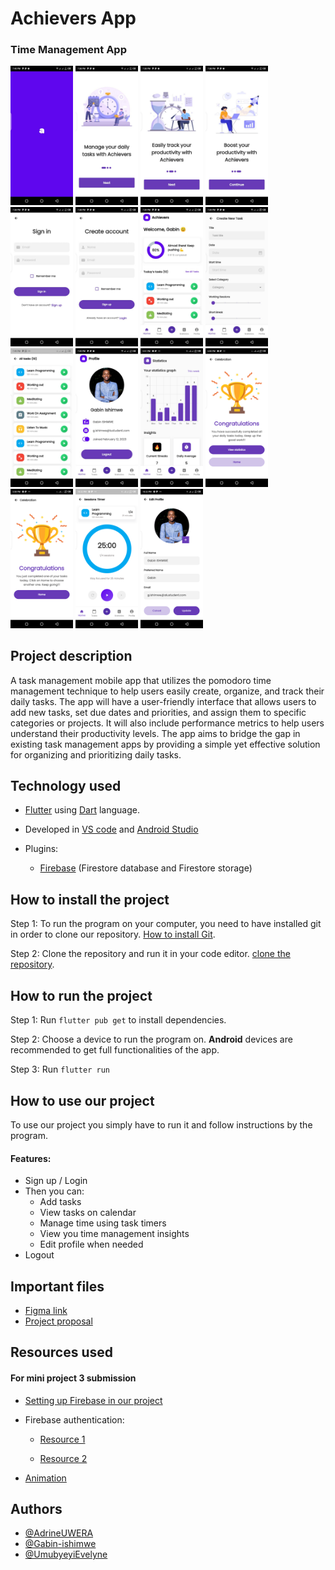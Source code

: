 # Achievers App
### Time Management App 

<p float="left">
  <img src="./assets/readme/splash_screen.jpeg" width="100" />
  <img src="./assets/readme/onboarding_1.jpeg" width="100" />
  <img src="./assets/readme/onboarding_2.jpeg" width="100" />
  <img src="./assets/readme/onboarding_3.jpeg" width="100" />
  <img src="./assets/readme/sign_in.jpeg" width="100" />
  <img src="./assets/readme/sign_up.jpeg" width="100" />
  <img src="./assets/readme/home_page.jpeg" width="100" />
  <img src="./assets/readme/create_task.jpeg" width="100" />
    <img src="./assets/readme/task_page.jpeg" width="100" />
  <img src="./assets/readme/profile_page.jpeg" width="100" />
  <img src="./assets/readme/statistics.png" width="100" />
  <img src="./assets/readme/completion.png" width="100" />
  <img src="./assets/readme/daily_task.png" width="100" />
  <img src="./assets/readme/session_time.png" width="100" />
  <img src="./assets/readme/edit_profile.png" width="100" />

</p>

## Project description

A task management mobile app that utilizes the pomodoro time management technique to help users easily create, organize, and track their daily tasks. The app will have a user-friendly interface that allows users to add new tasks, set due dates and priorities, and assign them to specific categories or projects. It will also include performance metrics to help users understand their productivity levels. The app aims to bridge the gap in existing task management apps by providing a simple yet effective solution for organizing and prioritizing daily tasks.

## Technology used
- [Flutter](https://flutter.dev/) using [Dart](https://dart.dev/) language.
- Developed in [VS code](https://code.visualstudio.com/) and [Android Studio](https://developer.android.com/studio)

 - Plugins:
    - [Firebase](https://firebase.google.com/) (Firestore database and Firestore storage)

## How to install the project 
Step 1: To run the program on your computer, you need to have installed git in order to clone our repository. 
[How to install Git](https://www.youtube.com/watch?v=F02LEVYEmQw).

Step 2: Clone the repository and run it in your code editor.
[clone the repository](https://www.youtube.com/watch?v=aHMPn57ZmJo).

## How to run the project

Step 1: Run `flutter pub get` to install dependencies.

Step 2: Choose a device to run the program on. **Android** devices are recommended to get full functionalities of the app.

Step 3: Run `flutter run`

## How to use our project
To use our project you simply have to run it and follow instructions by the program. 

#### Features:
- Sign up / Login
- Then you can: 
    - Add tasks
    - View tasks on calendar
    - Manage time using task timers
    - View you time management insights 
    - Edit profile when needed
- Logout

## Important files
- [Figma link](https://www.figma.com/file/UQl8G6hyN4KVRGxyGkFBED/MDV_mini-project?t=VsuDxdWgrA2uOpoV-0)
- [Project proposal](https://docs.google.com/document/d/1nksDKw0bZ9pXJs-bkGg7JWUIyg8igsvuwcM5_gl5LlQ/edit)

## Resources used 
#### For mini project 3 submission
- [Setting up Firebase in our project](https://www.youtube.com/watch?v=fxDusoMcWj8&list=RDCMUCnKhcV7frITmrYbIU5MrMZw&index=4)

- Firebase authentication: 

    - [Resource 1](https://www.youtube.com/watch?v=Dyu-tcX0H7M&list=RDCMUCnKhcV7frITmrYbIU5MrMZw&index=3)

    - [Resource 2](https://www.youtube.com/watch?v=4vKiJZNPhss&t=290s)

- [Animation](https://www.youtube.com/watch?v=uWiQoQSa8qA&t=11s)

## Authors

- [@AdrineUWERA](https://www.github.com/AdrineUWERA)
- [@Gabin-ishimwe](https://www.github.com/Gabin-ishimwe)
- [@UmubyeyiEvelyne](https://www.github.com/UmubyeyiEvelyne)
